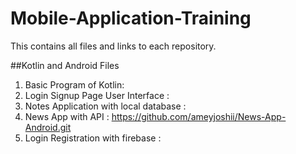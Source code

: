 # Mobile-Application-Training
This contains all files and links to each repository.

##Kotlin and Android Files
1. Basic Program of Kotlin: 
2. Login Signup Page User Interface : 
3. Notes Application with local database : 
4. News App with API : https://github.com/ameyjoshii/News-App-Android.git
4. Login Registration with firebase : 
